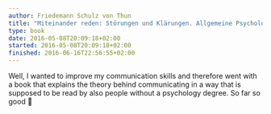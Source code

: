 ```yaml
---
author: Friedemann Schulz von Thun
title: "Miteinander reden: Störungen und Klärungen. Allgemeine Psychologie der Kommunikation"
type: book
date: 2016-05-08T20:09:18+02:00
started: 2016-05-08T20:09:18+02:00
finished: 2016-06-16T22:56:55+02:00
---
```


Well, I wanted to improve my communication skills and therefore went with a book
that explains the theory behind communicating in a way that is supposed to be
read by also people without a psychology degree. So far so good 🙂
